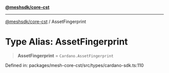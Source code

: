 [**@meshsdk/core-cst**](../README.md)

***

[@meshsdk/core-cst](../globals.md) / AssetFingerprint

# Type Alias: AssetFingerprint

> **AssetFingerprint** = `Cardano.AssetFingerprint`

Defined in: packages/mesh-core-cst/src/types/cardano-sdk.ts:110
